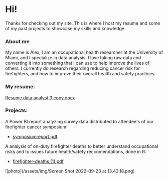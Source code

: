 # Hi!

Thanks for checking out my site. This is where I host my resume and some of my past projects to showcase my skills and knowledge.

### About me
My name is Alex, I am an occupational health researcher at the University of Miami, and I specialize in data analysis. I love taking raw data and converting it into something that I can use to help improve the lives of others. 
I currently do research regarding reducing cancer risk for firefighters, and how to improve their overall health and safety practices. 


### My resume:
[Resume data analyst 3 copy.docx](https://github.com/lord-voldemort182/lord-voldemort182.github.io/files/14816985/Resume.data.analyst.3.copy.docx)


### Projects:

A Power BI report analyzing survey data distributed to attendee's of our firefighter cancer symposium:
- [symposiumreport.pdf](https://github.com/lord-voldemort182/lord-voldemort182.github.io/files/14816991/symposiumreport.pdf)

A analysis of on-duty firefighter deaths to better understand occupational risks and to issues future health/safety reccomendations, done in R:
- [firefighter-deaths (1).pdf](https://github.com/lord-voldemort182/lord-voldemort182.github.io/files/14817137/firefighter-deaths.1.pdf)


![photo](/assets/img/Screen Shot 2022-09-23 at 13.43.18.png)




